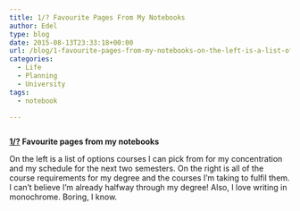 ```yaml
---
title: 1/? Favourite Pages From My Notebooks
author: Edel
type: blog
date: 2015-08-13T23:33:18+00:00
url: /blog/1-favourite-pages-from-my-notebooks-on-the-left-is-a-list-of/
categories:
  - Life
  - Planning
  - University
tags:
  - notebook

---
```

<center>
  <img src="http://ift.tt/1L9CjvW" alt="" />
</center>

**[1/?][1] Favourite pages from my notebooks**

On the left is a list of options courses I can pick from for my concentration and my schedule for the next two semesters. On the right is all of the course requirements for my degree and the courses I’m taking to fulfil them. I can’t believe I’m already halfway through my degree! Also, I love writing in monochrome. Boring, I know. 




 [1]: http://ift.tt/1N6mU2K